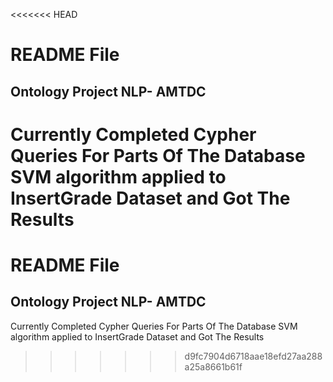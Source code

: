 <<<<<<< HEAD
# README File

## Ontology Project NLP- AMTDC 

Currently Completed Cypher Queries For Parts Of The Database
SVM algorithm applied to InsertGrade Dataset and Got The Results
=======
# README File

## Ontology Project NLP- AMTDC 

Currently Completed Cypher Queries For Parts Of The Database
SVM algorithm applied to InsertGrade Dataset and Got The Results
>>>>>>> d9fc7904d6718aae18efd27aa288a25a8661b61f
